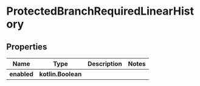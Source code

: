 
# ProtectedBranchRequiredLinearHistory

## Properties
Name | Type | Description | Notes
------------ | ------------- | ------------- | -------------
**enabled** | **kotlin.Boolean** |  | 



